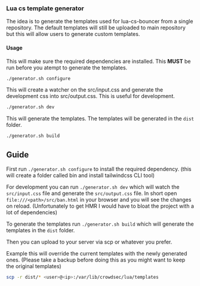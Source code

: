 ### Lua cs template generator

The idea is to generate the templates used for lua-cs-bouncer from a single repository. The default templates will still be uploaded to main repository but this will allow users to generate custom templates.

#### Usage

This will make sure the required dependencies are installed. This **MUST** be run before you atempt to generate the templates.

```bash
./generator.sh configure
```

This will create a watcher on the src/input.css and generate the development css into src/output.css. This is useful for development.

```bash
./generator.sh dev
```

This will generate the templates. The templates will be generated in the `dist` folder.

```bash
./generator.sh build
```

## Guide

First run `./generator.sh configure` to install the required dependency. (this will create a folder called bin and install tailwindcss CLI tool)

For development you can run `./generator.sh dev` which will watch the `src/input.css` file and generate the `src/output.css` file. In short open `file:///<path>/src/ban.html` in your browser and you will see the changes on reload. (Unfortunately to get HMR I would have to bloat the project with a lot of dependencies)

To generate the templates run `./generator.sh build` which will generate the templates in the `dist` folder.

Then you can upload to your server via scp or whatever you prefer.

Example this will override the current templates with the newly generated ones. (Please take a backup before doing this as you might want to keep the original templates)
```bash
scp -r dist/* <user>@<ip>:/var/lib/crowdsec/lua/templates
```